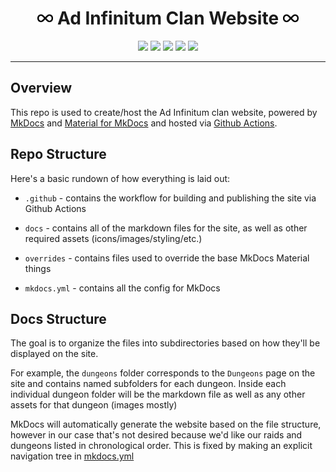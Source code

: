 <div align="center">
    <h1>
        <img src="docs/assets/images/infinity.svg" height=20>
        Ad Infinitum Clan Website
        <img src="docs/assets/images/infinity.svg" height=20>
    </h1>
    <img src="https://img.shields.io/github/repo-size/Ad-Infinitum-Code/clan-website">
    <img src="https://github.com/Ad-Infinitum-Code/clan-website/actions/workflows/ci.yml/badge.svg">
    <img src="https://img.shields.io/github/deployments/Ad-Infinitum-Code/clan-website/github-pages?label=gh-pages-env">
    <img src="https://img.shields.io/github/issues/Ad-Infinitum-Code/clan-website">
    <img src="https://img.shields.io/github/issues-pr/Ad-Infinitum-Code/clan-website">
    <hr>
</div>


## Overview

This repo is used to create/host the Ad Infinitum clan website, powered by [MkDocs](https://www.mkdocs.org/) and [Material for MkDocs](https://squidfunk.github.io/mkdocs-material/) and hosted via [Github Actions](https://github.com/features/actions).

## Repo Structure

Here's a basic rundown of how everything is laid out:

- `.github` - contains the workflow for building and publishing the site via Github Actions

- `docs` - contains all of the markdown files for the site, as well as other required assets (icons/images/styling/etc.)

- `overrides` - contains files used to override the base MkDocs Material things

- `mkdocs.yml` - contains all the config for MkDocs

## Docs Structure

The goal is to organize the files into subdirectories based on how they'll be displayed on the site.

For example, the `dungeons` folder corresponds to the `Dungeons` page on the site and contains named subfolders for each dungeon. Inside each individual dungeon folder will be the markdown file as well as any other assets for that dungeon (images mostly)

MkDocs will automatically generate the website based on the file structure, however in our case that's not desired because we'd like our raids and dungeons listed in chronological order. This is fixed by making an explicit navigation tree in [mkdocs.yml](https://github.com/Ad-Infinitum-Code/clan-website/blob/86471e680692164c66e4eba67f11598d84f9899d/mkdocs.yml#L52)